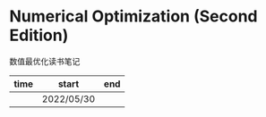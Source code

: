 # Numerical Optimization (Second Edition)

数值最优化读书笔记

| time | start | end |
| - | - | - |
| | 2022/05/30 | |